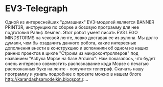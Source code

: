 # EV3-Telegraph

Одной из интереснейших "домашних" EV3-моделей является BANNER PRINT3R, инструкцию по сборке и бозовую программу для нее подготовил Ральф Хемпел. Этот робот умеет писать EV3 LEGO MINDSTORMS на чековой ленте, ловко доставая ее из рулона. 
Мы долго думали, чем бы озадачить данного робота, какие интересные дополнения внести в конструкцию и вспомнили об одном из наших ранних проектов в цикле "Строим из микроконтроллеров" под названием "Азбука Морзе на базе Arduino": 
Нам показалось, что будет очень интересно совместить распознавание кода Морзе с печатью распознанных букв на ленте - получится телеграф. 
Скачать нашу программу и узнать подробнее о проекте можно в нашем блоге http://karandashsamodelkin.blogspot.r....

